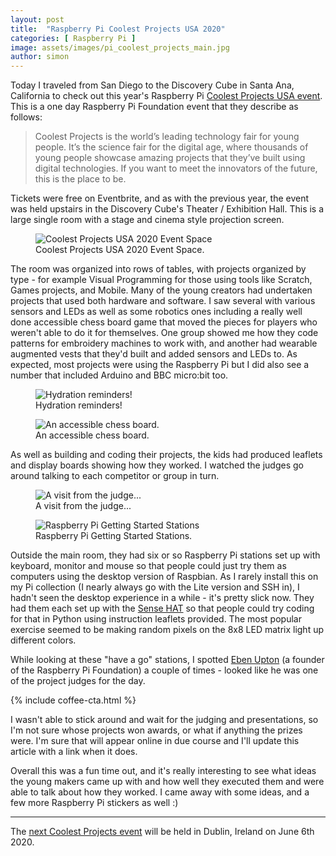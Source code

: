 ```yaml
---
layout: post
title:  "Raspberry Pi Coolest Projects USA 2020"
categories: [ Raspberry Pi ]
image: assets/images/pi_coolest_projects_main.jpg
author: simon
---
```

Today I traveled from San Diego to the Discovery Cube in Santa Ana, California to check out this year's Raspberry Pi [Coolest Projects USA event](http://coolestprojects.org/).  This is a one day Raspberry Pi Foundation event that they describe as follows:

> Coolest Projects is the world’s leading technology fair for young people. It’s the 
> science fair for the digital age, where thousands of young people showcase amazing 
> projects that they’ve built using digital technologies. If you want to meet the 
> innovators of the future, this is the place to be.

Tickets were free on Eventbrite, and as with the previous year, the event was held upstairs in the Discovery Cube's Theater / Exhibition Hall.  This is a large single room with a stage and cinema style projection screen.

<figure class="figure">
  <img src="{{ site.baseurl }}/assets/images/pi_coolest_projects_room_overview.jpg" class="figure-img img-fluid" alt="Coolest Projects USA 2020 Event Space">
  <figcaption class="figure-caption text-center">Coolest Projects USA 2020 Event Space.</figcaption>
</figure>

The room was organized into rows of tables, with projects organized by type - for example Visual Programming for those using tools like Scratch, Games projects, and Mobile.  Many of the young creators had undertaken projects that used both hardware and software.  I saw several with various sensors and LEDs as well as some robotics ones including a really well done accessible chess board game that moved the pieces for players who weren't able to do it for themselves.  One group showed me how they code patterns for embroidery machines to work with, and another had wearable augmented vests that they'd built and added sensors and LEDs to.  As expected, most projects were using the Raspberry Pi but I did also see a number that included Arduino and BBC micro:bit too.

<figure class="figure">
  <img src="{{ site.baseurl }}/assets/images/pi_coolest_projects_project_1.jpg" class="figure-img img-fluid" alt="Hydration reminders!">
  <figcaption class="figure-caption text-center">Hydration reminders!</figcaption>
</figure>

<figure class="figure">
  <img src="{{ site.baseurl }}/assets/images/pi_coolest_projects_project_2.jpg" class="figure-img img-fluid" alt="An accessible chess board.">
  <figcaption class="figure-caption text-center">An accessible chess board.</figcaption>
</figure>

As well as building and coding their projects, the kids had produced leaflets and display boards showing how they worked.  I watched the judges go around talking to each competitor or group in turn.

<figure class="figure">
  <img src="{{ site.baseurl }}/assets/images/pi_coolest_projects_talking_to_judge.jpg" class="figure-img img-fluid" alt="A visit from the judge...">
  <figcaption class="figure-caption text-center">A visit from the judge...</figcaption>
</figure>

<figure class="figure">
  <img src="{{ site.baseurl }}/assets/images/pi_coolest_projects_trial_station.jpg" class="figure-img img-fluid" alt="Raspberry Pi Getting Started Stations">
  <figcaption class="figure-caption text-center">Raspberry Pi Getting Started Stations.</figcaption>
</figure>

Outside the main room, they had six or so Raspberry Pi stations set up with keyboard, monitor and mouse so that people could just try them as computers using the desktop version of Raspbian.  As I rarely install this on my Pi collection (I nearly always go with the Lite version and SSH in), I hadn't seen the desktop experience in a while - it's pretty slick now.  They had them each set up with the [Sense HAT](https://projects.raspberrypi.org/en/projects/getting-started-with-the-sense-hat) so that people could try coding for that in Python using instruction leaflets provided.  The most popular exercise seemed to be making random pixels on the 8x8 LED matrix light up different colors.

While looking at these "have a go" stations, I spotted [Eben Upton](https://en.wikipedia.org/wiki/Eben_Upton) (a founder of the Raspberry Pi Foundation) a couple of times - looked like he was one of the project judges for the day.

{% include coffee-cta.html %}

I wasn't able to stick around and wait for the judging and presentations, so I'm not sure whose projects won awards, or what if anything the prizes were.  I'm sure that will appear online in due course and I'll update this article with a link when it does.

Overall this was a fun time out, and it's really interesting to see what ideas the young makers came up with and how well they executed them and were able to talk about how they worked.  I came away with some ideas, and a few more Raspberry Pi stickers as well :)

---

The [next Coolest Projects event](https://coolestprojects.org/international/) will be held in Dublin, Ireland on June 6th 2020.